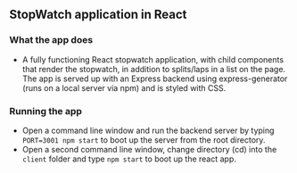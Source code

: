 ## StopWatch application in React

### What the app does
* A fully functioning React stopwatch application, with child components that render the stopwatch, in addition to splits/laps in a list on the page. The app is served up with an Express backend using express-generator (runs on a local server via npm) and is styled with CSS.  

### Running the app
* Open a command line window and run the backend server by typing ```PORT=3001 npm start``` to boot up the server from the root directory.
* Open a second command line window, change directory (cd) into the ```client``` folder and type ```npm start``` to boot up the react app.